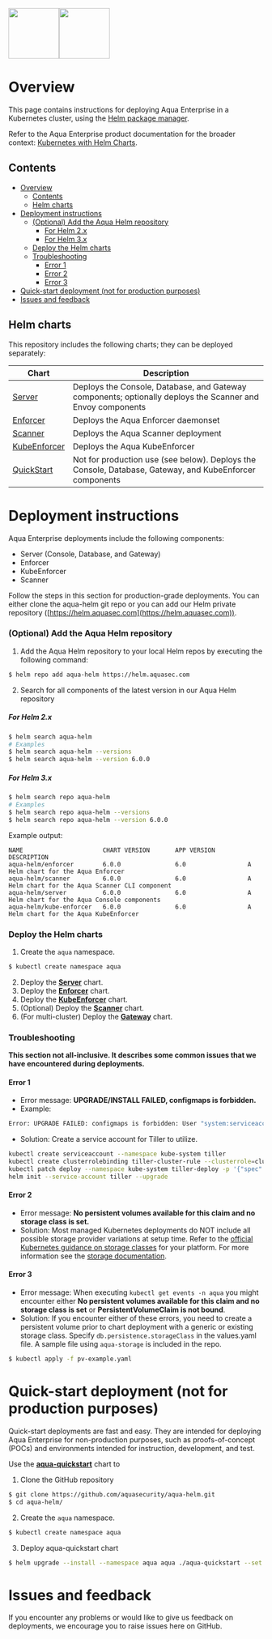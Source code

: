 <img src="https://avatars3.githubusercontent.com/u/12783832?s=200&v=4" height="100" width="100" /><img src="https://avatars3.githubusercontent.com/u/15859888?s=200&v=4" width="100" height="100"/>

# Overview

This page contains instructions for deploying Aqua Enterprise in a Kubernetes cluster, using the [Helm package manager](https://helm.sh/).

Refer to the Aqua Enterprise product documentation for the broader context: [Kubernetes with Helm Charts](https://docs.aquasec.com/docs/kubernetes-with-helm).

## Contents

- [Overview](#overview)
  - [Contents](#contents)
  - [Helm charts](#helm-charts)
- [Deployment instructions](#deployment-instructions)
    - [(Optional) Add the Aqua Helm repository](#optional-add-the-aqua-helm-repository)
        - [For Helm 2.x](#for-helm-2x)
        - [For Helm 3.x](#for-helm-3x)
    - [Deploy the Helm charts](#deploy-the-helm-charts)
    - [Troubleshooting](#troubleshooting)
      - [Error 1](#error-1)
      - [Error 2](#error-2)
      - [Error 3](#error-3)
- [Quick-start deployment (not for production purposes)](#quick-start-deployment-not-for-production-purposes)
- [Issues and feedback](#issues-and-feedback)

## Helm charts

This repository includes the following charts; they can be deployed separately:

| Chart | Description |
|-|-|
| [Server](server/) | Deploys the Console, Database, and Gateway components; optionally deploys the Scanner and Envoy components |
| [Enforcer](enforcer/) | Deploys the Aqua Enforcer daemonset |
| [Scanner](scanner/)  | Deploys the Aqua Scanner deployment |
| [KubeEnforcer](kube-enforcer/)| Deploys the Aqua KubeEnforcer |
| [QuickStart](aqua-quickstart)| Not for production use (see below). Deploys the Console, Database, Gateway, and KubeEnforcer components |

# Deployment instructions

Aqua Enterprise deployments include the following components:
- Server (Console, Database, and Gateway)
- Enforcer
- KubeEnforcer
- Scanner

Follow the steps in this section for production-grade deployments. You can either clone the aqua-helm git repo or you can add our Helm private repository ([https://helm.aquasec.com](https://helm.aquasec.com)).

### (Optional) Add the Aqua Helm repository

1. Add the Aqua Helm repository to your local Helm repos by executing the following command:
```bash
$ helm repo add aqua-helm https://helm.aquasec.com
```

2. Search for all components of the latest version in our Aqua Helm repository

##### For Helm 2.x
```bash
$ helm search aqua-helm
# Examples
$ helm search aqua-helm --versions
$ helm search aqua-helm --version 6.0.0
```

##### For Helm 3.x
```bash
$ helm search repo aqua-helm
# Examples
$ helm search repo aqua-helm --versions
$ helm search repo aqua-helm --version 6.0.0
```

Example output:
```csv
NAME                      CHART VERSION       APP VERSION         DESCRIPTION
aqua-helm/enforcer        6.0.0               6.0                 A Helm chart for the Aqua Enforcer
aqua-helm/scanner         6.0.0               6.0                 A Helm chart for the Aqua Scanner CLI component
aqua-helm/server          6.0.0               6.0                 A Helm chart for the Aqua Console components
aqua-helm/kube-enforcer   6.0.0               6.0                 A Helm chart for the Aqua KubeEnforcer
```

### Deploy the Helm charts

1. Create the `aqua` namespace.
```bash
$ kubectl create namespace aqua
```
2. Deploy the [**Server**](server/) chart.
3. Deploy the [**Enforcer**](enforcer/) chart.
4. Deploy the [**KubeEnforcer**](kube-enforcer/) chart.
5. (Optional) Deploy the [**Scanner**](scanner/) chart.
6. (For multi-cluster) Deploy the [**Gateway**](gateway/) chart.

### Troubleshooting

**This section not all-inclusive. It describes some common issues that we have encountered during deployments.**

#### Error 1

* Error message: **UPGRADE/INSTALL FAILED, configmaps is forbidden.**
* Example:

```bash
Error: UPGRADE FAILED: configmaps is forbidden: User "system:serviceaccount:kube-system:default" cannot list configmaps in the namespace "kube-system"
```

* Solution: Create a service account for Tiller to utilize.
```bash
kubectl create serviceaccount --namespace kube-system tiller
kubectl create clusterrolebinding tiller-cluster-rule --clusterrole=cluster-admin --serviceaccount=kube-system:tiller
kubectl patch deploy --namespace kube-system tiller-deploy -p '{"spec":{"template":{"spec":{"serviceAccount":"tiller"}}}}'
helm init --service-account tiller --upgrade
```

#### Error 2

* Error message: **No persistent volumes available for this claim and no storage class is set.**
* Solution: Most managed Kubernetes deployments do NOT include all possible storage provider variations at setup time. Refer to the [official Kubernetes guidance on storage classes](https://kubernetes.io/docs/concepts/storage/storage-classes/) for your platform. 
For more information see the [storage documentation](docs/storage.md).

#### Error 3

* Error message: When executing `kubectl get events -n aqua` you might encounter either **No persistent volumes available for this claim and no storage class is set** or 
**PersistentVolumeClaim is not bound**.
* Solution: If you encounter either of these errors, you need to create a persistent volume prior to chart deployment with a generic or existing storage class. Specify `db.persistence.storageClass` in the values.yaml file. A sample file using `aqua-storage` is included in the repo.

```bash
$ kubectl apply -f pv-example.yaml
```

# Quick-start deployment (not for production purposes)

Quick-start deployments are fast and easy. 
They are intended for deploying Aqua Enterprise for non-production purposes, such as proofs-of-concept (POCs) and environments intended for instruction, development, and test.

Use the [**aqua-quickstart**](aqua-quickstart) chart to 

  1. Clone the GitHub repository
  ```bash
  $ git clone https://github.com/aquasecurity/aqua-helm.git
  $ cd aqua-helm/
  ```

  2. Create the `aqua` namespace.
  ```bash
  $ kubectl create namespace aqua
  ```

  3. Deploy aqua-quickstart chart
  ```bash
  $ helm upgrade --install --namespace aqua aqua ./aqua-quickstart --set imageCredentials.username=<>,imageCredentials.password=<>
  ```

# Issues and feedback

If you encounter any problems or would like to give us feedback on deployments, we encourage you to raise issues here on GitHub.
